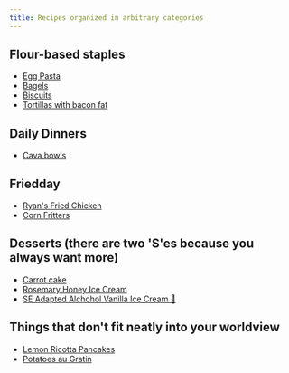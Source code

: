 ```yaml
---
title: Recipes organized in arbitrary categories
---
```


## Flour-based staples

- [Egg Pasta]()
- [Bagels]()
- [Biscuits]()
- [Tortillas with bacon fat](_recipes/tortillas.md)

## Daily Dinners

- [Cava bowls]()

## Friedday

- [Ryan's Fried Chicken]()
- [Corn Fritters](_recipes/corn_fritters.md)

## Desserts (there are two 'S'es because you always want more)

- [Carrot cake]()
- [Rosemary Honey Ice Cream]()
- [SE Adapted Alchohol Vanilla Ice Cream 🍨]()

## Things that don't fit neatly into your worldview

- [Lemon Ricotta Pancakes]()
- [Potatoes au Gratin]()
